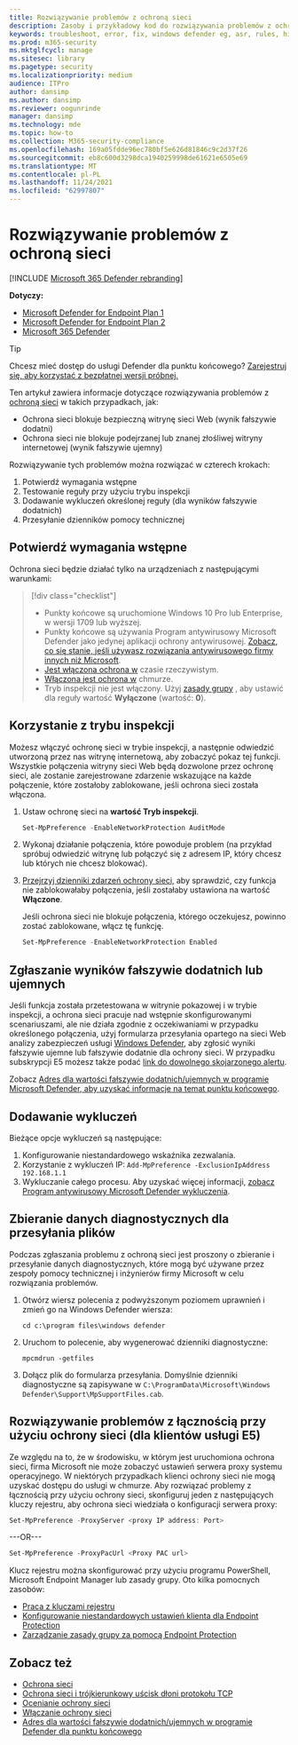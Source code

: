 ```yaml
---
title: Rozwiązywanie problemów z ochroną sieci
description: Zasoby i przykładowy kod do rozwiązywania problemów z ochroną sieci w programie Microsoft Defender for Endpoint.
keywords: troubleshoot, error, fix, windows defender eg, asr, rules, hips, troubleshoot, audit, exclusion, false positive, broken, blocking, Microsoft Defender for Endpoint
ms.prod: m365-security
ms.mktglfcycl: manage
ms.sitesec: library
ms.pagetype: security
ms.localizationpriority: medium
audience: ITPro
author: dansimp
ms.author: dansimp
ms.reviewer: oogunrinde
manager: dansimp
ms.technology: mde
ms.topic: how-to
ms.collection: M365-security-compliance
ms.openlocfilehash: 169a05fdde96ec780bf5e626d81846c9c2d37f26
ms.sourcegitcommit: eb8c600d3298dca1940259998de61621e6505e69
ms.translationtype: MT
ms.contentlocale: pl-PL
ms.lasthandoff: 11/24/2021
ms.locfileid: "62997807"
---
```

# <a name="troubleshoot-network-protection"></a>Rozwiązywanie problemów z ochroną sieci

[!INCLUDE [Microsoft 365 Defender rebranding](../../includes/microsoft-defender.md)]

**Dotyczy:**
- [Microsoft Defender for Endpoint Plan 1](https://go.microsoft.com/fwlink/p/?linkid=2154037)
- [Microsoft Defender for Endpoint Plan 2](https://go.microsoft.com/fwlink/p/?linkid=2154037)
- [Microsoft 365 Defender](https://go.microsoft.com/fwlink/?linkid=2118804)

> [!TIP]
> Chcesz mieć dostęp do usługi Defender dla punktu końcowego? [Zarejestruj się, aby korzystać z bezpłatnej wersji próbnej.](https://signup.microsoft.com/create-account/signup?products=7f379fee-c4f9-4278-b0a1-e4c8c2fcdf7e&ru=https://aka.ms/MDEp2OpenTrial?ocid=docs-wdatp-pullalerts-abovefoldlink)

Ten artykuł zawiera informacje dotyczące rozwiązywania problemów z [ochroną sieci](network-protection.md) w takich przypadkach, jak:

- Ochrona sieci blokuje bezpieczną witrynę sieci Web (wynik fałszywie dodatni)
- Ochrona sieci nie blokuje podejrzanej lub znanej złośliwej witryny internetowej (wynik fałszywie ujemny)

Rozwiązywanie tych problemów można rozwiązać w czterech krokach:

1. Potwierdź wymagania wstępne
2. Testowanie reguły przy użyciu trybu inspekcji
3. Dodawanie wykluczeń określonej reguły (dla wyników fałszywie dodatnich)
4. Przesyłanie dzienników pomocy technicznej

## <a name="confirm-prerequisites"></a>Potwierdź wymagania wstępne

Ochrona sieci będzie działać tylko na urządzeniach z następującymi warunkami:

> [!div class="checklist"]
>
> - Punkty końcowe są uruchomione Windows 10 Pro lub Enterprise, w wersji 1709 lub wyższej.
> - Punkty końcowe są używania Program antywirusowy Microsoft Defender jako jedynej aplikacji ochrony antywirusowej. [Zobacz, co się stanie, jeśli używasz rozwiązania antywirusowego firmy innych niż Microsoft](/windows/security/threat-protection/microsoft-defender-antivirus/microsoft-defender-antivirus-compatibility).
> - [Jest włączona ochrona w](/windows/security/threat-protection/microsoft-defender-antivirus/configure-real-time-protection-microsoft-defender-antivirus) czasie rzeczywistym.
> - [Włączona jest ochrona w](/windows/security/threat-protection/microsoft-defender-antivirus/enable-cloud-protection-microsoft-defender-antivirus) chmurze.
> - Tryb inspekcji nie jest włączony. Użyj [zasady grupy](enable-network-protection.md#group-policy) , aby ustawić dla reguły wartość **Wyłączone** (wartość: **0**).

## <a name="use-audit-mode"></a>Korzystanie z trybu inspekcji

Możesz włączyć ochronę sieci w trybie inspekcji, a następnie odwiedzić utworzoną przez nas witrynę internetową, aby zobaczyć pokaz tej funkcji. Wszystkie połączenia witryny sieci Web będą dozwolone przez ochronę sieci, ale zostanie zarejestrowane zdarzenie wskazujące na każde połączenie, które zostałoby zablokowane, jeśli ochrona sieci została włączona.

1. Ustaw ochronę sieci na **wartość Tryb inspekcji**.

   ```PowerShell
   Set-MpPreference -EnableNetworkProtection AuditMode
   ```

2. Wykonaj działanie połączenia, które powoduje problem (na przykład spróbuj odwiedzić witrynę lub połączyć się z adresem IP, który chcesz lub których nie chcesz blokować).

3. [Przejrzyj dzienniki zdarzeń ochrony sieci,](network-protection.md#review-network-protection-events-in-windows-event-viewer) aby sprawdzić, czy funkcja nie zablokowałaby połączenia, jeśli zostałaby ustawiona na wartość **Włączone**.

   Jeśli ochrona sieci nie blokuje połączenia, którego oczekujesz, powinno zostać zablokowane, włącz tę funkcję.

   ```PowerShell
   Set-MpPreference -EnableNetworkProtection Enabled
   ```

## <a name="report-a-false-positive-or-false-negative"></a>Zgłaszanie wyników fałszywie dodatnich lub ujemnych

Jeśli funkcja została przetestowana w witrynie pokazowej i w trybie inspekcji, a ochrona sieci pracuje nad wstępnie skonfigurowanymi scenariuszami, ale nie działa zgodnie z oczekiwaniami w przypadku określonego połączenia, użyj formularza przesyłania opartego na sieci Web analizy zabezpieczeń usługi [Windows Defender](https://www.microsoft.com/wdsi/filesubmission), aby zgłosić wyniki fałszywie ujemne lub fałszywie dodatnie dla ochrony sieci. W przypadku subskrypcji E5 możesz także podać [link do dowolnego skojarzonego alertu](alerts-queue.md).

Zobacz [Adres dla wartości fałszywie dodatnich/ujemnych w programie Microsoft Defender, aby uzyskać informacje na temat punktu końcowego](defender-endpoint-false-positives-negatives.md).

## <a name="add-exclusions"></a>Dodawanie wykluczeń
Bieżące opcje wykluczeń są następujące:

1.  Konfigurowanie niestandardowego wskaźnika zezwalania.
2.  Korzystanie z wykluczeń IP: `Add-MpPreference -ExclusionIpAddress 192.168.1.1`
3.  Wykluczanie całego procesu. Aby uzyskać więcej informacji, [zobacz Program antywirusowy Microsoft Defender wykluczenia](configure-exclusions-microsoft-defender-antivirus.md). 


## <a name="collect-diagnostic-data-for-file-submissions"></a>Zbieranie danych diagnostycznych dla przesyłania plików

Podczas zgłaszania problemu z ochroną sieci jest proszony o zbieranie i przesyłanie danych diagnostycznych, które mogą być używane przez zespoły pomocy technicznej i inżynierów firmy Microsoft w celu rozwiązania problemów.

1. Otwórz wiersz polecenia z podwyższonym poziomem uprawnień i zmień go na Windows Defender wiersza:

   ```console
   cd c:\program files\windows defender
   ```

2. Uruchom to polecenie, aby wygenerować dzienniki diagnostyczne:

   ```console
   mpcmdrun -getfiles
   ```

3. Dołącz plik do formularza przesyłania. Domyślnie dzienniki diagnostyczne są zapisywane w `C:\ProgramData\Microsoft\Windows Defender\Support\MpSupportFiles.cab`.

## <a name="resolve-connectivity-issues-with-network-protection-for-e5-customers"></a>Rozwiązywanie problemów z łącznością przy użyciu ochrony sieci (dla klientów usługi E5)

Ze względu na to, że w środowisku, w którym jest uruchomiona ochrona sieci, firma Microsoft nie może zobaczyć ustawień serwera proxy systemu operacyjnego. W niektórych przypadkach klienci ochrony sieci nie mogą uzyskać dostępu do usługi w chmurze. Aby rozwiązać problemy z łącznością przy użyciu ochrony sieci, skonfiguruj jeden z następujących kluczy rejestru, aby ochrona sieci wiedziała o konfiguracji serwera proxy:

```powershell
Set-MpPreference -ProxyServer <proxy IP address: Port>
```

---OR---

```powershell
Set-MpPreference -ProxyPacUrl <Proxy PAC url>
```

Klucz rejestru można skonfigurować przy użyciu programu PowerShell, Microsoft Endpoint Manager lub zasady grupy. Oto kilka pomocnych zasobów:

- [Praca z kluczami rejestru](/powershell/scripting/samples/working-with-registry-keys)
- [Konfigurowanie niestandardowych ustawień klienta dla Endpoint Protection](/mem/configmgr/protect/deploy-use/endpoint-protection-configure-client)
- [Zarządzanie zasady grupy za pomocą Endpoint Protection](/mem/configmgr/protect/deploy-use/endpoint-protection-group-policies)

## <a name="see-also"></a>Zobacz też

- [Ochrona sieci](network-protection.md)
- [Ochrona sieci i trójkierunkowy uścisk dłoni protokołu TCP](network-protection.md#network-protection-and-the-tcp-three-way-handshake)
- [Ocenianie ochrony sieci](evaluate-network-protection.md)
- [Włączanie ochrony sieci](enable-network-protection.md)
- [Adres dla wartości fałszywie dodatnich/ujemnych w programie Defender dla punktu końcowego](defender-endpoint-false-positives-negatives.md)
